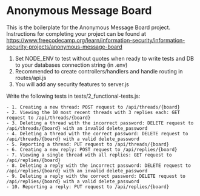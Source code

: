 # Anonymous Message Board

This is the boilerplate for the Anonymous Message Board project. Instructions for completing your project can be found at https://www.freecodecamp.org/learn/information-security/information-security-projects/anonymous-message-board

1. Set NODE_ENV to test without quotes when ready to write tests and DB to your databases connection string (in .env)
2. Recommended to create controllers/handlers and handle routing in routes/api.js
3. You will add any security features to server.js

Write the following tests in tests/2_functional-tests.js:

    - 1. Creating a new thread: POST request to /api/threads/{board}
    - 2. Viewing the 10 most recent threads with 3 replies each: GET request to /api/threads/{board}
    - 3. Deleting a thread with the incorrect password: DELETE request to /api/threads/{board} with an invalid delete_password
    - 4. Deleting a thread with the correct password: DELETE request to /api/threads/{board} with a valid delete_password
    - 5. Reporting a thread: PUT request to /api/threads/{board}
    - 6. Creating a new reply: POST request to /api/replies/{board}
    - 7. Viewing a single thread with all replies: GET request to /api/replies/{board}
    - 8. Deleting a reply with the incorrect password: DELETE request to /api/replies/{board} with an invalid delete_password
    - 9. Deleting a reply with the correct password: DELETE request to /api/replies/{board} with a valid delete_password
    - 10. Reporting a reply: PUT request to /api/replies/{board}